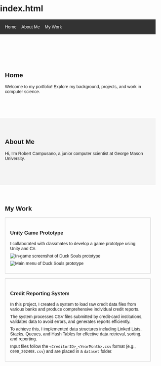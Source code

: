 # index.html
<!DOCTYPE html>
<html lang="en">
<head>
  <meta charset="UTF-8">
  <meta name="viewport" content="width=device-width, initial-scale=1.0">
  <title>Robert Campusano - Game & CS Portfolio</title>
  <style>
    body { font-family: Arial, sans-serif; margin: 0; padding: 0; }
    header { background: #333; padding: 1rem; position: sticky; top: 0; }
    nav ul { list-style: none; margin: 0; padding: 0; display: flex; }
    nav li { margin-right: 1rem; }
    nav a { color: #fff; text-decoration: none; }
    section { padding: 4rem 1rem; }
    section:nth-child(even) { background: #f4f4f4; }
    h2 { margin-top: 0; }
    .work-gallery { display: grid; grid-template-columns: repeat(auto-fit, minmax(300px, 1fr)); gap: 1rem; }
    .work-item { border: 1px solid #ccc; padding: 1rem; }
    .work-item img { max-width: 100%; height: auto; display: block; margin-bottom: 0.5rem; }
    .work-item p { margin: 0.5rem 0; }
  </style>
</head>
<body>
  <header>
    <nav>
      <ul>
        <li><a href="#home">Home</a></li>
        <li><a href="#about">About Me</a></li>
        <li><a href="#work">My Work</a></li>
      </ul>
    </nav>
  </header>

  <section id="home">
    <h2>Home</h2>
    <p>Welcome to my portfolio! Explore my background, projects, and work in computer science.</p>
  </section>

  <section id="about">
    <h2>About Me</h2>
    <p>Hi, I'm Robert Campusano, a junior computer scientist at George Mason University.</p>
  </section>

  <section id="work">
    <h2>My Work</h2>
    <div class="work-gallery">
      <!-- Unity Game Prototype -->
      <div class="work-item">
        <h3>Unity Game Prototype</h3>
        <p>I collaborated with classmates to develop a game prototype using Unity and C#.</p>
        <img src="Duck Soul Image.webp" alt="In-game screenshot of Duck Souls prototype">
        <img src="Duck Soul Main Menu.webp" alt="Main menu of Duck Souls prototype">
      </div>
      <!-- Credit Reporting System -->
      <div class="work-item">
        <h3>Credit Reporting System</h3>
        <p>In this project, I created a system to load raw credit data files from various banks and produce comprehensive individual credit reports.</p>
        <p>The system processes CSV files submitted by credit-card institutions, validates data to avoid errors, and generates reports efficiently.</p>
        <p>To achieve this, I implemented data structures including Linked Lists, Stacks, Queues, and Hash Tables for effective data retrieval, sorting, and reporting.</p>
        <p>Input files follow the <code>&lt;CreditorID&gt;_&lt;YearMonth&gt;.csv</code> format (e.g., <code>C090_202408.csv</code>) and are placed in a <code>dataset</code> folder.</p>
      </div>
    </div>
  </section>

</body>
</html>

